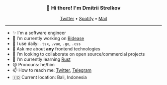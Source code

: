 <h3 align="center">👋 Hi there! I'm Dmitrii Strelkov</h3>
<p align="center">
  <a href="https://twitter.com/stkdmitry">Twitter</a> •
  <a href="https://open.spotify.com/user/7x1liv2qnp9pcjfx6q8pwwzei?si=27529028b4a2475c">Spotify</a>  •
  <a href="mailto:stkdmitry@gmail.cm">Mail</a>
</p>

---

- ✨ I'm a software engineer
- 🔭 I’m currently working on [Bidease](https://bidease.com/)
- 🔨 I use daily: `.tsx`, `.vue`, `.go`, `.css`
- 💬 Ask me about **any** frontend technologies
- 👯 I’m looking to collaborate on open source/commercial projects
- 🌱 I’m currently learning [Rust](https://www.rust-lang.org/)
- 😄 Pronouns: he/him
- 📫 How to reach me: [Twitter](https://twitter.com/stkdmitry), [Telegram](https://t.me/stkdm)
- 🇮🇩 Current location: Bali, Indonesia
